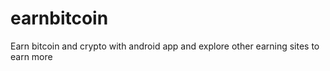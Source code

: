 # earnbitcoin
Earn bitcoin and crypto with android app and explore other earning sites to earn more
